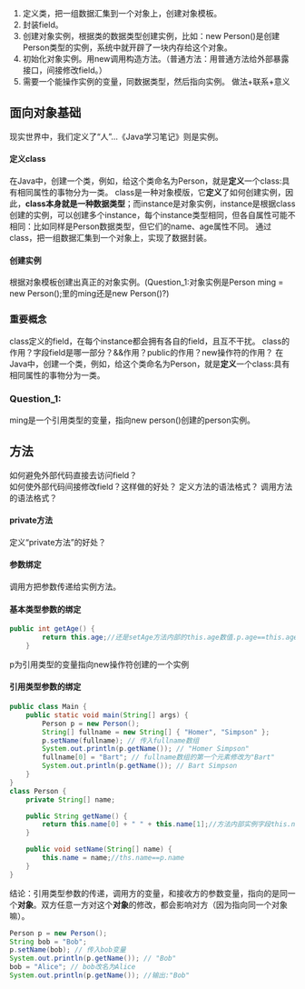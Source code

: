 1. 定义类，把一组数据汇集到一个对象上，创建对象模板。
2. 封装field。
3. 创建对象实例，根据类的数据类型创建实例，比如：new Person()是创建Person类型的实例，系统中就开辟了一块内存给这个对象。
4. 初始化对象实例。用new调用构造方法。（普通方法：用普通方法给外部暴露接口，间接修改field。）
5. 需要一个能操作实例的变量，同数据类型，然后指向实例。
做法+联系+意义

## 面向对象基础
现实世界中，我们定义了“人”...《Java学习笔记》则是实例。 
#### 定义class
在Java中，创建一个类，例如，给这个类命名为Person，就是**定义**一个class:具有相同属性的事物分为一类。
class是一种对象模版，它**定义**了如何创建实例，因此，**class本身就是一种数据类型**；而instance是对象实例，instance是根据class创建的实例，可以创建多个instance，每个instance类型相同，但各自属性可能不相同：比如同样是Person数据类型，但它们的name、age属性不同。
通过class，把一组数据汇集到一个对象上，实现了数据封装。
#### 创建实例
根据对象模板创建出真正的对象实例。(Question_1:对象实例是Person ming = new Person();里的ming还是new Person()?)
### 重要概念
class定义的field，在每个instance都会拥有各自的field，且互不干扰。
class的作用？字段field是哪一部分？&&作用？public的作用？new操作符的作用？
在Java中，创建一个类，例如，给这个类命名为Person，就是**定义**一个class:具有相同属性的事物分为一类。
### Question_1:
ming是一个引用类型的变量，指向new person()创建的person实例。
## 方法
如何避免外部代码直接去访问field？  
如何使外部代码间接修改field？这样做的好处？
定义方法的语法格式？
调用方法的语法格式？
#### private方法
定义“private方法”的好处？
#### 参数绑定
调用方把参数传递给实例方法。
#### 基本类型参数的绑定
```java
public int getAge() {
        return this.age;//还是setAge方法内部的this.age数值.p.age==this.age
    }
```
p为引用类型的变量指向new操作符创建的一个实例  
#### 引用类型参数的绑定
```java
public class Main {
    public static void main(String[] args) {
        Person p = new Person();
        String[] fullname = new String[] { "Homer", "Simpson" };
        p.setName(fullname); // 传入fullname数组
        System.out.println(p.getName()); // "Homer Simpson"
        fullname[0] = "Bart"; // fullname数组的第一个元素修改为"Bart"
        System.out.println(p.getName()); // Bart Simpson
    }
}
class Person {
    private String[] name;

    public String getName() {
        return this.name[0] + " " + this.name[1];//方法内部实例字段this.name[n]，和调用方修改的fullname[n]相一致，方法内部引用fullname的string[] name。
    }

    public void setName(String[] name) {
        this.name = name;//ths.name==p.name
    }
}
```
结论：引用类型参数的传递，调用方的变量，和接收方的参数变量，指向的是同一个**对象**。双方任意一方对这个**对象**的修改，都会影响对方（因为指向同一个对象嘛）。
 
```java
Person p = new Person();
String bob = "Bob";
p.setName(bob); // 传入bob变量
System.out.println(p.getName()); // "Bob"
bob = "Alice"; // bob改名为Alice
System.out.println(p.getName()); //输出:"Bob"
```  

    
